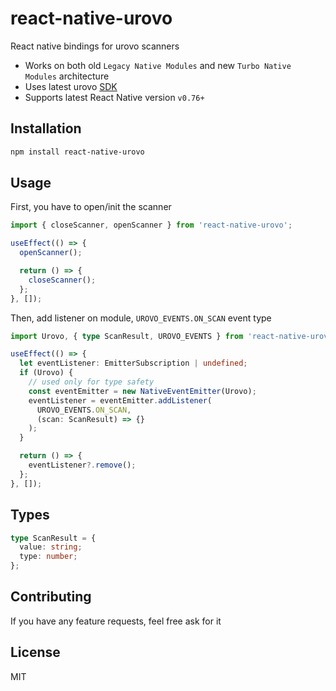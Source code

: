 # react-native-urovo

React native bindings for urovo scanners

- Works on both old `Legacy Native Modules` and new `Turbo Native Modules` architecture
- Uses latest urovo [SDK](https://github.com/urovosamples/SDK_ReleaseforAndroid)
- Supports latest React Native version `v0.76+`

## Installation

```sh
npm install react-native-urovo
```

## Usage

First, you have to open/init the scanner

```ts
import { closeScanner, openScanner } from 'react-native-urovo';

useEffect(() => {
  openScanner();

  return () => {
    closeScanner();
  };
}, []);
```

Then, add listener on module, `UROVO_EVENTS.ON_SCAN` event type

```ts
import Urovo, { type ScanResult, UROVO_EVENTS } from 'react-native-urovo';

useEffect(() => {
  let eventListener: EmitterSubscription | undefined;
  if (Urovo) {
    // used only for type safety
    const eventEmitter = new NativeEventEmitter(Urovo);
    eventListener = eventEmitter.addListener(
      UROVO_EVENTS.ON_SCAN,
      (scan: ScanResult) => {}
    );
  }

  return () => {
    eventListener?.remove();
  };
}, []);
```

## Types

```ts
type ScanResult = {
  value: string;
  type: number;
};
```

## Contributing

If you have any feature requests, feel free ask for it

## License

MIT
